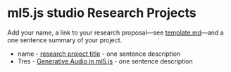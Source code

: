 # ml5.js studio Research Projects

Add your name, a link to your research proposal—see [template.md](template.md)—and a one sentence summary of your project.

* name - [research project title](template.md) - one sentence description
* Tres - [Generative Audio in ml5.js](tres.md) - one sentence description
